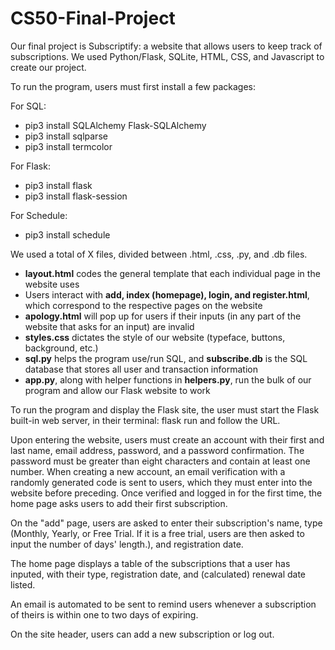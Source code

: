 # CS50-Final-Project
Our final project is Subscriptify: a website that allows users to keep track of subscriptions. We used Python/Flask, SQLite, HTML, CSS, and Javascript to create our project.

To run the program, users must first install a few packages:

For SQL:
- pip3 install SQLAlchemy Flask-SQLAlchemy
- pip3 install sqlparse 
- pip3 install termcolor 

For Flask:
- pip3 install flask
- pip3 install flask-session

For Schedule:
- pip3 install schedule

We used a total of X files, divided between .html, .css, .py, and .db files.
- **layout.html** codes the general template that each individual page in the website uses
- Users interact with **add, index (homepage), login, and register.html**, which correspond to the respective pages on the website
- **apology.html** will pop up for users if their inputs (in any part of the website that asks for an input) are invalid
- **styles.css** dictates the style of our website (typeface, buttons, background, etc.)
- **sql.py** helps the program use/run SQL, and **subscribe.db** is the SQL database that stores all user and transaction information
- **app.py**, along with helper functions in **helpers.py**, run the bulk of our program and allow our Flask website to work

To run the program and display the Flask site, the user must start the Flask built-in web server, in their terminal:
    flask run
and follow the URL.

Upon entering the website, users must create an account with their first and last name, email address, password, and a password confirmation. The password must be greater than eight characters and contain at least one number. When creating a new account, an email verification with a randomly generated code is sent to users, which they must enter into the website before preceding. Once verified and logged in for the first time, the home page asks users to add their first subscription.

On the "add" page, users are asked to enter their subscription's name, type (Monthly, Yearly, or Free Trial. If it is a free trial, users are then asked to input the number of days' length.), and registration date.  

The home page displays a table of the subscriptions that a user has inputed, with their type, registration date, and (calculated) renewal date listed.

An email is automated to be sent to remind users whenever a subscription of theirs is within one to two days of expiring. 

On the site header, users can add a new subscription or log out.